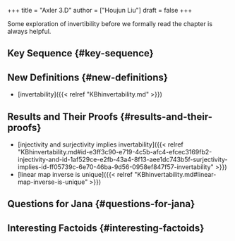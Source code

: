 +++
title = "Axler 3.D"
author = ["Houjun Liu"]
draft = false
+++

Some exploration of invertibility before we formally read the chapter is always helpful.


## Key Sequence {#key-sequence}


## New Definitions {#new-definitions}

-   [invertability]({{< relref "KBhinvertability.md" >}})


## Results and Their Proofs {#results-and-their-proofs}

-   [injectivity and surjectivity implies invertability]({{< relref "KBhinvertability.md#id-e3ff3c90-e719-4c5b-afc4-efcec3169fb2-injectivity-and-id-1af529ce-e2fb-43a4-8f13-aee1dc743b5f-surjectivity-implies-id-ff05739c-6e70-46ba-9d56-0958ef847f57-invertability" >}})
-   [linear map inverse is unique]({{< relref "KBhinvertability.md#linear-map-inverse-is-unique" >}})


## Questions for Jana {#questions-for-jana}


## Interesting Factoids {#interesting-factoids}